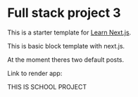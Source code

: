 # Full stack project 3

This is a starter template for [Learn Next.js](https://nextjs.org/learn).

This is basic block template with next.js.

At the moment theres two default posts.

Link to render app:


THIS IS SCHOOL PROJECT